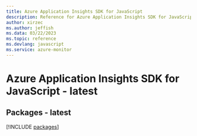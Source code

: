 ```yaml
---
title: Azure Application Insights SDK for JavaScript
description: Reference for Azure Application Insights SDK for JavaScript
author: xirzec
ms.author: jeffish
ms.data: 03/22/2023
ms.topic: reference
ms.devlang: javascript
ms.service: azure-monitor
---
```

# Azure Application Insights SDK for JavaScript - latest
## Packages - latest
[!INCLUDE [packages](application-insights-index.md)]